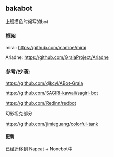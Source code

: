 ## bakabot
上班摸鱼时候写的bot

### 框架
mirai: https://github.com/mamoe/mirai

Ariadne: https://github.com/GraiaProject/Ariadne

### 参考/抄袭:
https://github.com/djkcyl/ABot-Graia

https://github.com/SAGIRI-kawaii/sagiri-bot

https://github.com/Redlnn/redbot

幻影坦克部分

https://github.com/jimieguang/colorful-tank

#### 更新
已经迁移到 Napcat + Nonebot中